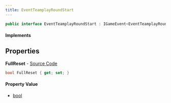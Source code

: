 ```yaml
---
title: EventTeamplayRoundStart
---
```


```csharp
public interface EventTeamplayRoundStart : IGameEvent<EventTeamplayRoundStart>
```

#### Implements

## Properties

**FullReset** - [Source Code](https://github.com/swiftly-solution/swiftlys2/blob/main/managed/src/SwiftlyS2.Generated/GameEvents/Interfaces/EventTeamplayRoundStart.cs#L23)

```csharp
bool FullReset { get; set; }
```

#### Property Value

- [bool](https://learn.microsoft.com/dotnet/api/system.boolean)

